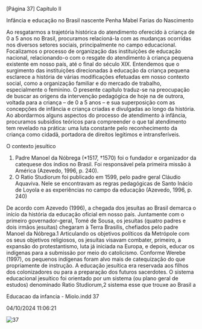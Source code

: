 [Página 37]
Capítulo II

Infância e educação no Brasil nascente
Penha Mabel Farias do Nascimento

Ao resgatarmos a trajetória histórica do atendimento oferecido à
criança de 0 a 5 anos no Brasil, procuramos relacioná-la com as mudanças ocorridas nos diversos setores sociais, principalmente no campo
educacional. Focalizamos o processo de organização das instituições
de educação nacional, relacionando-o com o resgate do atendimento
à criança pequena existente em nosso país, até o final do século XIX.
Entendemos que o surgimento das instituições direcionadas à educação da criança pequena esclarece a história de várias modificações
efetuadas em nosso contexto social, como a organização familiar e do
mercado de trabalho, especialmente o feminino.
O presente capítulo traduz-se na preocupação de buscar as origens da intervenção pedagógica de hoje na de outrora, voltada para
a criança – de 0 a 5 anos – e sua superposição com as concepções de
infância e criança criadas e divulgadas ao longo da história.
Ao abordarmos alguns aspectos do processo de atendimento à
infância, procuramos subsídios teóricos para compreender o que tal
atendimento tem revelado na prática: uma luta constante pelo reconhecimento da criança como cidadã, portadora de direitos legítimos
e intransferíveis.

O contexto jesuítico

1. Padre Manoel da Nóbrega (*1517,
†1570) foi o fundador e organizador
da catequese dos índios no Brasil. Foi
responsável pela primeira missão à
América (Azevedo, 1996, p. 240).
2. O Ratio Studiorum foi publicado
em 1599, pelo padre geral Cláudio
Aquaviva. Nele se encontravam as
regras pedagógicas de Santo Inácio de
Loyola e as experiências no campo da
educação (Azevedo, 1996, p. 240)

De acordo com Azevedo (1996), a chegada dos jesuítas ao Brasil
demarca o início da história da educação oficial em nosso país.
Juntamente com o primeiro governador-geral, Tomé de Sousa, os jesuítas (quatro padres e dois irmãos jesuítas) chegaram à Terra Brasilis,
chefiados pelo padre Manoel da Nóbrega.1 Articulando os objetivos
políticos da Metrópole com os seus objetivos religiosos, os jesuítas visavam combater, primeiro, a expansão do protestantismo, luta já iniciada na Europa, e depois, educar os indígenas para a submissão por
meio do catolicismo. Conforme Werebe (1997), os pequenos indígenas
foram alvo mais de catequização do que propriamente de instrução.
A educação jesuítica era reservada aos filhos dos colonizadores
ou para a preparação dos futuros sacerdotes. O sistema educacional
jesuítico foi orientado por um sistema (ou plano geral de estudos)
denominado Ratio Studiorum,2 sistema esse que trouxe ao Brasil a


Educacao da infancia - Miolo.indd 37

04/10/2024 11:06:21

![37](./img/page_37-01.jpg)
